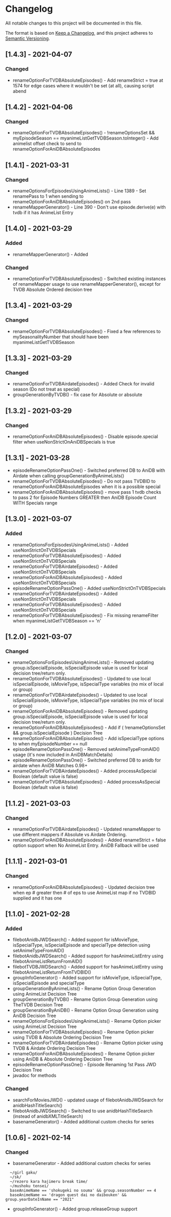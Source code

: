 # Changelog
All notable changes to this project will be documented in this file.

The format is based on [Keep a Changelog](https://keepachangelog.com/en/1.0.0/),
and this project adheres to [Semantic Versioning](https://semver.org/spec/v2.0.0.html).

## [1.4.3] - 2021-04-07
### Changed
- renameOptionForTVDBAbsoluteEpisodes() - Add renameStrict = true at 1574 for edge cases where it wouldn't be set (at all), causing script abend

## [1.4.2] - 2021-04-06
### Changed
- renameOptionForTVDBAbsoluteEpisodes() - !renameOptionsSet && myEpisodeSeason == myanimeListGetTVDBSeason.toInteger() - Add animelist offset check to send to renameOptionForAniDBAbsoluteEpisodes
 
## [1.4.1] - 2021-03-31
### Changed
- renameOptionsForEpisodesUsingAnimeLists() - Line 1389 - Set renamePass to 1 when sending to renameOptionForAniDBAbsoluteEpisodes() on 2nd pass 
- renameMapperGenerator() - Line 390 - Don't use episode.derive(e) with tvdb if it has AnimeList Entry

## [1.4.0] - 2021-03-29
### Added
- renameMapperGenerator() - Added
### Changed 
- renameOptionForTVDBAbsoluteEpisodes() - Switched existing instances of renameMapper usage to use renameMapperGenerator(), except for TVDB Absolute Ordered  decision tree 

## [1.3.4] - 2021-03-29
### Changed
- renameOptionForTVDBAbsoluteEpisodes() - Fixed a few references to mySeasonalityNumber that should have been myanimeListGetTVDBSeason

## [1.3.3] - 2021-03-29
### Changed
- renameOptionForTVDBAirdateEpisodes() - Added Check for invalid season (Do not treat as special)
- groupGenerationByTVDB() - fix case for Absolute or absolute

## [1.3.2] - 2021-03-29
### Changed
- renameOptionForAniDBAbsoluteEpisodes() - Disable episode.special filter when useNonStrictOnAniDBSpecials is true 

## [1.3.1] - 2021-03-28
- episodeRenameOptionPassOne() - Switched preferred DB to AniDB with Airdate when calling groupGenerationByAnimeLists()
- renameOptionForTVDBAbsoluteEpisodes() - Do not pass TVDBID to renameOptionForAniDBAbsoluteEpisodes when it is a possible special
- renameOptionForAniDBAbsoluteEpisodes() - move pass 1 tvdb checks to pass 2 for Episode Numbers GREATER then AniDB Episode Count WITH Specials range 

## [1.3.0] - 2021-03-07
### Added
- renameOptionsForEpisodesUsingAnimeLists() - Added useNonStrictOnTVDBSpecials
- renameOptionForTVDBAbsoluteEpisodes() - Added useNonStrictOnTVDBSpecials
- renameOptionForTVDBAirdateEpisodes() - Added useNonStrictOnTVDBSpecials
- renameOptionForAniDBAbsoluteEpisodes() - Added useNonStrictOnTVDBSpecials
- episodeRenameOptionPassOne() - Added useNonStrictOnTVDBSpecials
- renameOptionForTVDBAirdateEpisodes() - Added useNonStrictOnTVDBSpecials
- renameOptionForTVDBAbsoluteEpisodes() - Added useNonStrictOnTVDBSpecials
- renameOptionForTVDBAbsoluteEpisodes() - Fix missing renameFilter when myanimeListGetTVDBSeason == 'n'

## [1.2.0] - 2021-03-07
### Changed
- renameOptionsForEpisodesUsingAnimeLists() - Removed updating group.isSpecialEpisode, isSpecialEpisode value is used for local decision tree/return only.
- renameOptionForTVDBAbsoluteEpisodes() - Updated to use local isSpecialEpisode, isMovieType, isSpecialType variables (no mix of local or group)
- renameOptionForTVDBAirdateEpisodes() - Updated to use local isSpecialEpisode, isMovieType, isSpecialType variables (no mix of local or group)
- renameOptionForAniDBAbsoluteEpisodes() - Removed updating group.isSpecialEpisode, isSpecialEpisode value is used for local decision tree/return only.
- renameOptionForAniDBAbsoluteEpisodes() - Add if ( !renameOptionsSet && group.isSpecialEpisode ) Decision Tree
- renameOptionForAniDBAbsoluteEpisodes() - Add isSpecialType options to when myEpisodeNumber == null
- episodeRenameOptionPassOne() - Removed setAnimeTypeFromAID() usage (it's now included in AniDBMatchDetails)
- episodeRenameOptionPassOne() - Switched preferred DB to anidb for airdate when AniDB Matches 0.98+
- renameOptionForTVDBAirdateEpisodes() - Added processAsSpecial Boolean (default value is false)
- renameOptionForTVDBAbsoluteEpisodes() - Added processAsSpecial Boolean (default value is false)

## [1.1.2] - 2021-03-03
### Changed
- renameOptionForTVDBAirdateEpisodes() - Updated renameMapper to use different mappers if Absolute vs Airdate Ordering.
- renameOptionForAniDBAbsoluteEpisodes() - Added renameStrict = false option support when  No AnimeList Entry. AniDB Fallback will be used

## [1.1.1] - 2021-03-01
### Changed
- renameOptionForAniDBAbsoluteEpisodes() - Updated decision tree when ep # greater then # of eps to use AnimeList map if no TVDBID supplied and it has one

## [1.1.0] - 2021-02-28
### Added
- filebotAnidbJWDSearch() - Added support for isMovieType, isSpecialType, isSpecialEpisode and specialType detection using setAnimeTypeFromAID()
- filebotAnidbJWDSearch() - Added support for hasAnimeListEntry using filebotAnimeListReturnFromAID()
- filebotTVDBJWDSearch() - Added support for hasAnimeListEntry using filebotAnimeListReturnFromTVDBID()
- groupInfoGenerator() - Added support for isMovieType, isSpecialType, isSpecialEpisode and specialType
- groupGenerationByAnimeLists() - Rename Option Group Generation using AnimeList Decision Tree
- groupGenerationByTVDB() - Rename Option Group Generation using TheTVDB Decision Tree
- groupGenerationByAniDB() - Rename Option Group Generation using AniDB Decision Tree
- renameOptionsForEpisodesUsingAnimeLists() - Rename Option picker using AnimeList Decision Tree
- renameOptionForTVDBAbsoluteEpisodes() - Rename Option picker using TVDB & Absolute Ordering Decision Tree
- renameOptionForTVDBAirdateEpisodes() -  Rename Option picker using TVDB & Airdate Ordering Decision Tree
- renameOptionForAniDBAbsoluteEpisodes() - Rename Option picker using AniDB & Absolute Ordering Decision Tree
- episodeRenameOptionPassOne() - Episode Renaming 1st Pass JWD Decision Tree
- javadoc for methods

### Changed
- searchForMoviesJWD() - updated usage of filebotAnidbJWDSearch for anidbHashTitleSearch()
- filebotAnidbJWDSearch() - Switched to use anidbHashTitleSearch (instead of anidbXMLTitleSearch)
- basenameGenerator() - Added additional custom checks for series


## [1.0.6] - 2021-02-14
### Changed
- basenameGenerator - Added additional custom checks for series
```
  ~/girl gaku/
  ~/sk/
  ~/rezero kara hajimeru break time/
  ~/mushoku tensei/
  baseAnimeName == 'shokugeki no souma' && group.seasonNumber == 4
  baseAnimeName == 'dragon quest dai no daibouken' && group.yearDateInName == "2021"
```
- groupInfoGenerator() - Added group.releaseGroup support